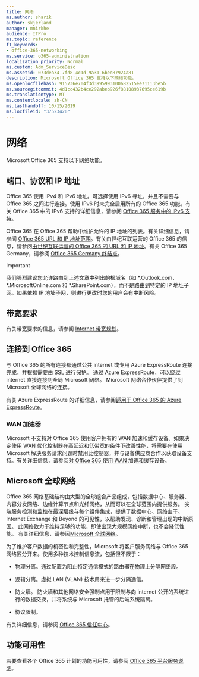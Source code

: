 ```yaml
---
title: 网络
ms.author: sharik
author: skjerland
manager: mnirkhe
audience: ITPro
ms.topic: reference
f1_keywords:
- office-365-networking
ms.service: o365-administration
localization_priority: Normal
ms.custom: Adm_ServiceDesc
ms.assetid: 073dea34-7fd8-4c1d-9a31-6bee87924a81
description: Microsoft Office 365 支持以下网络功能。
ms.openlocfilehash: 915736e704f3d3995993100a82515ee71113be5b
ms.sourcegitcommit: 4d1cc432b4ce292abeb926f88108937695ce619b
ms.translationtype: MT
ms.contentlocale: zh-CN
ms.lasthandoff: 10/15/2019
ms.locfileid: "37523420"
---
```

# <a name="networking"></a>网络

Microsoft Office 365 支持以下网络功能。
  
## <a name="ports-protocols-and-ip-addresses"></a>端口、协议和 IP 地址

Office 365 使用 IPv4 和 IPv6 地址。可选择使用 IPv6 寻址，并且不需要与 Office 365 之间进行连接。使用 IPv6 时未完全启用所有的 Office 365 功能。有关 Office 365 中的 IPv6 支持的详细信息，请参阅 [Office 365 服务中的 IPv6 支持](https://docs.microsoft.com/office365/enterprise/ipv6-support)。
  
Office 365 在 Office 365 帮助中维护允许的 IP 地址的列表。有关详细信息，请参阅 [Office 365 URL 和 IP 地址范围](https://docs.microsoft.com/office365/enterprise/urls-and-ip-address-ranges)。有关由世纪互联运营的 Office 365 的信息，请参阅[由世纪互联运营的 Office 365 的 URL 和 IP 地址](https://docs.microsoft.com/office365/enterprise/managing-office-365-endpoints)。有关 Office 365 Germany，请参阅 [Office 365 Germany 终结点](https://support.office.com/article/Office-365-Germany-endpoints-8a113a50-0071-4155-bb8e-eba5a8dbd4c8)。
  
> [!IMPORTANT]
> 我们强烈建议您允许路由到上述文章中列出的根域名（如 \*.Outlook.com、\*.MicrosoftOnline.com 和 \*.SharePoint.com），而不是路由到特定的 IP 地址子网。如果依赖 IP 地址子网，则进行更改时您的用户会有中断风险。 
  
## <a name="bandwidth-requirements"></a>带宽要求

有关带宽要求的信息，请参阅 [Internet 带宽规划](https://docs.microsoft.com/office365/enterprise/network-planning-and-performance)。
  
## <a name="connecting-to-office-365"></a>连接到 Office 365

与 Office 365 的所有连接都通过公共 internet 或专用 Azure ExpressRoute 连接完成，并根据需要由 SSL 进行保护。 通过 Azure ExpressRoute，可以绕过 internet 直接连接到全局 Microsoft 网络。 Microsoft 网络合作伙伴提供了到 Microsoft 全球网络的连接。
  
有关 Azure ExpressRoute 的详细信息，请参阅[适用于 Office 365 的 Azure ExpressRoute](https://aka.ms/expressrouteoffice365)。
  
### <a name="wan-accelerators"></a>WAN 加速器

Microsoft 不支持对 Office 365 使用客户拥有的 WAN 加速和缓存设备。如果决定使用 WAN 优化控制器在高延迟和低带宽的条件下改善性能，将需要在使用 Microsoft 解决服务请求问题时禁用此控制器，并与设备供应商合作以获取设备支持。有关详细信息，请参阅[对 Office 365 使用 WAN 加速和缓存设备](https://support.microsoft.com/help/2690045/using-third-party-network-devices-or-solutions-with-office-365)。
  
## <a name="the-global-microsoft-network"></a>Microsoft 全球网络

Office 365 网络基础结构由大型的全球组合产品组成，包括数据中心、服务器、内容分发网络、边缘计算节点和光纤网络，从而可以在全球范围内提供服务。 尖端服务检测和监控在最深层级与每个组件集成，提供了数据中心、网络主干、Internet Exchange 和 Beyond 的可见性，以帮助发现、诊断和管理出现的中断原因。 此网络致力于维持足够的功能，即使出现大规模网络中断，也不会降低性能。 有关详细信息，请参阅[Microsoft 全球网络](https://docs.microsoft.com/azure/networking/microsoft-global-network)。 
  
为了维护客户数据的机密性和完整性，Microsoft 将客户服务网络与 Office 365 网络区分开来。使用多种技术控制信息流，包括但不限于：
  
- 物理分离。通过配置为阻止特定通信模式的路由器在物理上分隔网络段。
    
- 逻辑分离。虚拟 LAN (VLAN) 技术用来进一步分隔通信。
    
- 防火墙。 防火墙和其他网络安全强制点用于限制与向 internet 公开的系统进行的数据交换，并将系统与 Microsoft 托管的后端系统隔离。 
    
- 协议限制。
    
有关详细信息，请参阅 [Office 365 信任中心](https://www.microsoft.com/trust-center)。 
  
## <a name="feature-availability"></a>功能可用性

若要查看各个 Office 365 计划的功能可用性，请参阅 [Office 365 平台服务说明](office-365-platform-service-description.md)。
  

